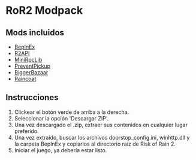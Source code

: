 # RoR2 Modpack

## Mods incluidos
 * [BepInEx](https://thunderstore.io/package/bbepis/BepInExPack/)
 * [R2API](https://thunderstore.io/package/tristanmcpherson/R2API/)
 * [MiniRpcLib](https://thunderstore.io/package/wildbook/MiniRpcLib/)
 * [PreventPickup](https://thunderstore.io/package/Vl4dimyr/PreventPickup/)
 * [BiggerBazaar](https://thunderstore.io/package/MagnusMagnuson/BiggerBazaar/)
 * [Raincoat](https://thunderstore.io/package/Jarlyk/Raincoat/)


## Instrucciones
  1. Clickear el botón verde de arriba a la derecha.
  2. Seleccionar la opción 'Descargar ZIP'.
  3. Una vez descargado el .zip, extraer sus contenidos en cualquier lugar preferido.
  4. Una vez extraído, buscar los archivos doorstop_config.ini, winhttp.dll y la carpeta BepInEx y copiarlos al directorio raíz de Risk of Rain 2.
  5. Iniciar el juego, ya debería estar listo.  
